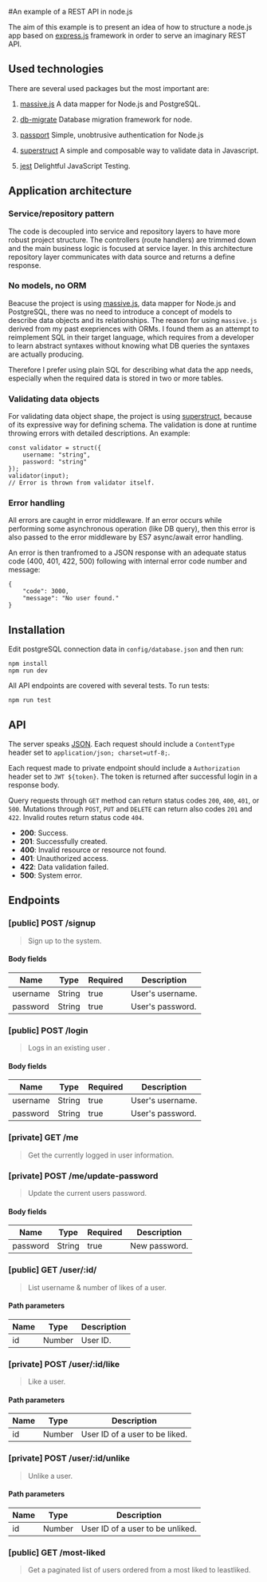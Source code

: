 #An example of a REST API in node.js

The aim of this example is to present an idea of how to structure a node.js app based on [express.js](https://github.com/expressjs/express) framework in order to serve an imaginary REST API.

## Used technologies

There are several used packages but the most important are:

1. [massive.js](https://github.com/dmfay/massive-js) A data mapper for Node.js and PostgreSQL.

2. [db-migrate](https://github.com/db-migrate/node-db-migrate) Database migration framework for node.

3. [passport](https://github.com/jaredhanson/passport) Simple, unobtrusive authentication for Node.js

4. [superstruct](https://github.com/ianstormtaylor/superstruct) A simple and composable way to validate data in Javascript.

5. [jest](https://github.com/facebook/jest) Delightful JavaScript Testing.

## Application architecture

### Service/repository pattern

The code is decoupled into service and repository layers to have more robust project structure. The controllers (route handlers) are trimmed down and the main business logic is focused at service layer. In this architecture repository layer communicates with data source and returns a define response.

### No models, no ORM

Beacuse the project is using [massive.js](https://github.com/dmfay/massive-js), data mapper for Node.js and PostgreSQL, there was no need to introduce a concept of models to describe data objects and its relationships. The reason for using `massive.js` derived from my past exepriences with ORMs. I found them as an attempt to reimplement SQL in their target language, which requires from a developer to learn abstract syntaxes without knowing what DB queries the syntaxes are actually producing.

Therefore I prefer using plain SQL for describing what data the app needs, especially when the required data is stored in two or more tables.

### Validating data objects

For validating data object shape, the project is using [superstruct](https://github.com/ianstormtaylor/superstruct), because of its expressive way for defining schema. The validation is done at runtime throwing errors with detailed descriptions. An example:

```
const validator = struct({
    username: "string",
    password: "string"
});
validator(input);
// Error is thrown from validator itself.
```

### Error handling

All errors are caught in error middleware. If an error occurs while performing some asynchronous operation (like DB query), then this error is also passed to the error middleware by ES7 async/await error handling.

An error is then tranfromed to a JSON response with an adequate status code (400, 401, 422, 500) following with internal error code number and message:

```
{
    "code": 3000,
    "message": "No user found."
}
```

## Installation

Edit postgreSQL connection data in `config/database.json` and then run:

```
npm install
npm run dev
```

All API endpoints are covered with several tests. To run tests:

```
npm run test
```

## API

The server speaks [JSON](https://en.wikipedia.org/wiki/JSON). Each request should include a `ContentType` header set to `application/json; charset=utf-8;`.

Each request made to private endpoint should include a `Authorization` header set to `JWT ${token}`. The token is returned after successful login in a response body.

Query requests through `GET` method can return status codes `200`, `400`, `401`, or `500`. Mutations through `POST`, `PUT` and `DELETE` can return also codes `201` and `422`. Invalid routes return status code `404`.

* **200**: Success.
* **201**: Successfully created.
* **400**: Invalid resource or resource not found.
* **401**: Unauthorized access.
* **422**: Data validation failed.
* **500**: System error.

## Endpoints

### [public] POST /signup

> Sign up to the system.

#### Body fields

| Name     | Type   | Required | Description      |
| -------- | ------ | -------- | ---------------- |
| username | String | true     | User's username. |
| password | String | true     | User's password. |

### [public] POST /login

> Logs ​in ​an ​existing ​user .

#### Body fields

| Name     | Type   | Required | Description      |
| -------- | ------ | -------- | ---------------- |
| username | String | true     | User's username. |
| password | String | true     | User's password. |

### [private] GET /me

> Get ​the ​currently ​logged ​in ​user ​information.

### [private] POST /me/update-password

> Update ​the ​current ​users ​password.

#### Body fields

| Name     | Type   | Required | Description   |
| -------- | ------ | -------- | ------------- |
| password | String | true     | New password. |

### [public] GET /user/:id/

> List ​username ​& ​number ​of ​likes ​of ​a ​user.

#### Path parameters

| Name | Type   | Description |
| ---- | ------ | ----------- |
| id   | Number | User ID.    |

### [private] POST /user/:id/like

> Like a user.

#### Path parameters

| Name | Type   | Description                    |
| ---- | ------ | ------------------------------ |
| id   | Number | User ID of a user to be liked. |

### [private] POST /user/:id/unlike

> Unlike a user.

#### Path parameters

| Name | Type   | Description                      |
| ---- | ------ | -------------------------------- |
| id   | Number | User ID of a user to be unliked. |

### [public] GET /most-liked

> Get a paginated list ​of users ​ordered from ​a ​most ​liked ​to ​least ​liked.
